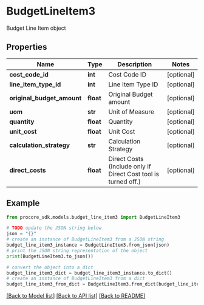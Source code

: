 # BudgetLineItem3

Budget Line Item object

## Properties

Name | Type | Description | Notes
------------ | ------------- | ------------- | -------------
**cost_code_id** | **int** | Cost Code ID | [optional] 
**line_item_type_id** | **int** | Line Item Type ID | [optional] 
**original_budget_amount** | **float** | Original Budget amount | [optional] 
**uom** | **str** | Unit of Measure | [optional] 
**quantity** | **float** | Quantity | [optional] 
**unit_cost** | **float** | Unit Cost | [optional] 
**calculation_strategy** | **str** | Calculation Strategy | [optional] 
**direct_costs** | **float** | Direct Costs (Include only if Direct Cost tool is turned off.) | [optional] 

## Example

```python
from procore_sdk.models.budget_line_item3 import BudgetLineItem3

# TODO update the JSON string below
json = "{}"
# create an instance of BudgetLineItem3 from a JSON string
budget_line_item3_instance = BudgetLineItem3.from_json(json)
# print the JSON string representation of the object
print(BudgetLineItem3.to_json())

# convert the object into a dict
budget_line_item3_dict = budget_line_item3_instance.to_dict()
# create an instance of BudgetLineItem3 from a dict
budget_line_item3_from_dict = BudgetLineItem3.from_dict(budget_line_item3_dict)
```
[[Back to Model list]](../README.md#documentation-for-models) [[Back to API list]](../README.md#documentation-for-api-endpoints) [[Back to README]](../README.md)


